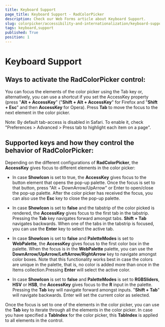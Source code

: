 ```yaml
---
title: Keyboard Support
page_title: Keyboard Support - RadColorPicker
description: Check our Web Forms article about Keyboard Support.
slug: colorpicker/accessibility-and-internationalization/keyboard-support
tags: keyboard,support
published: True
position: 1
---
```


# Keyboard Support



## Ways to activate the RadColorPicker control:

You can focus the elements of the color picker using the Tab key or, alternatively, you can use a shortcut if you set the AccessKey property (press "**Alt + AccessKey**" ("**Shift + Alt + AccessKey**" for Firefox and "**Shift + Esc**" and then **AccessKey** for Opera). Press **Tab** to move the focus to the next element in the color picker.

Note: By default tab-access is disabled in Safari. To enable it, check "Preferences > Advanced > Press tab to highlight each item on a page".



## Supported keys and how they control the behavior of RadColorPicker:



Depending on the different configurations of **RadColorPicker**, the **AccessKey** gives focus to different elements in the color picker:

* In case **ShowIcon** is set to true, the **AccessKey** gives focus to the button element that opens the pop-up palette. Once the focus is set to that button, press "Alt + DownArrow/UpArrow" or Enter to open/close the pop-up palette. After the color picker has received the focus, you can also use the **Esc** key to close the pop-up palette.

* In case **ShowIcon** is set to **false** and the tabstrip of the color picked is rendered, the **AccessKey** gives focus to the first tab in the tabstrip. Pressing the **Tab** key navigates forward amongst tabs. **Shift + Tab** navigates backwards. When one of the tabs in the tabstrip is focused, you can use the **Enter** key to select the active tab.

* In case **ShowIcon** is set to **false** and **PaletteModes** is set to **WebPalette**, the **AccessKey** gives focus to the first color box in the palette. When the focus is in the **WebPalette** palette, you can use the **DownArrow/UpArrow/LeftArrow/RightArrow** key to navigate amongst color boxes. Note that this functionality works best in case the colors are unique in the palette, that is, no color is added more than once in the Items collection.Pressing **Enter** will select the active color.

* In case **ShowIcon** is set to **false** and **PaletteModes** is set to **RGBSliders**, **HSV** or **HSB**, the **AccessKey** gives focus to the **R** input in the palette. Pressing the **Tab** key will navigate forward amongst inputs. "**Shift + Tab**" will navigate backwards. Enter will set the current color as selected.

Once the focus is set to one of the elements in the color picker, you can use the **Tab** key to iterate through all the elements in the color picker. In case you have specified a **TabIndex** for the color picker, this **TabIndex** is applied to all elements in the control.


